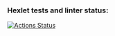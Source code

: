 ### Hexlet tests and linter status:
[![Actions Status](https://github.com/bonily/algorithms-project-69/workflows/hexlet-check/badge.svg)](https://github.com/bonily/algorithms-project-69/actions)